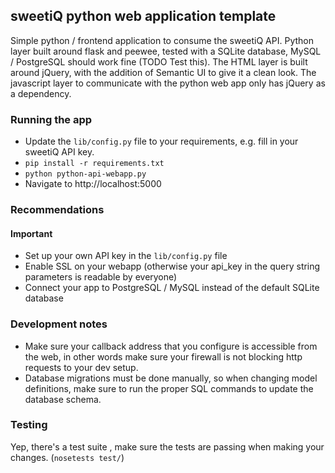 ## sweetiQ python web application template

Simple python / frontend application to consume the sweetiQ API. Python layer built around flask and peewee, tested with
a SQLite database, MySQL / PostgreSQL should work fine (TODO Test this). The HTML layer is built around jQuery, with
the addition of Semantic UI to give it a clean look. The javascript layer to communicate with the python web app only
has jQuery as a dependency.

### Running the app

- Update the `lib/config.py` file to your requirements, e.g. fill in your sweetiQ API key.
- `pip install -r requirements.txt`
- `python python-api-webapp.py`
- Navigate to http://localhost:5000


### Recommendations

#### Important

- Set up your own API key in the `lib/config.py` file
- Enable SSL on your webapp (otherwise your api_key in the query string parameters is readable by everyone)
- Connect your app to PostgreSQL / MySQL instead of the default SQLite database

### Development notes

- Make sure your callback address that you configure is accessible from the web, in other words make sure your firewall
is not blocking http requests to your dev setup.
- Database migrations must be done manually, so when changing model definitions, make sure to run the proper SQL
commands to update the database schema.


### Testing

Yep, there's a test suite , make sure the tests are passing when making your changes. (`nosetests test/`)